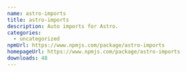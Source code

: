 ```yaml
---
name: astro-imports
title: astro-imports
description: Auto imports for Astro.
categories:
  - uncategorized
npmUrl: https://www.npmjs.com/package/astro-imports
homepageUrl: https://www.npmjs.com/package/astro-imports
downloads: 48
---
```

